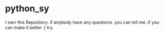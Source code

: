 # python_sy
I own this Repository.
if anybody have any questions. you can tell me.
if you can make it better :) try.
